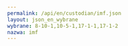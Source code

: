 ```yaml
---
permalink: /api/en/custodian/imf.json
layout: json_en_wybrane
wybrane: 8-10-1,10-5-1,17-1-1,17-1-2
nazwa: imf
---
```


